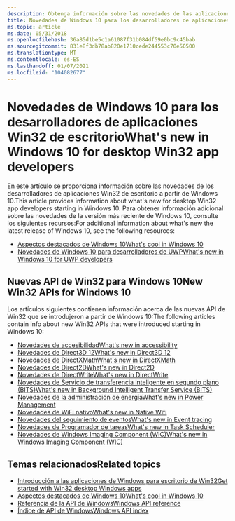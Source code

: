 ```yaml
---
description: Obtenga información sobre las novedades de las aplicaciones de escritorio de Win32 para Windows 10.
title: Novedades de Windows 10 para los desarrolladores de aplicaciones Win32 de escritorio
ms.topic: article
ms.date: 05/31/2018
ms.openlocfilehash: 36a85d1be5c1a61087f31b084df59e0bc9c45bab
ms.sourcegitcommit: 831e8f3db78ab820e1710cede244553c70e50500
ms.translationtype: MT
ms.contentlocale: es-ES
ms.lasthandoff: 01/07/2021
ms.locfileid: "104082677"
---
```

# <a name="whats-new-in-windows-10-for-desktop-win32-app-developers"></a><span data-ttu-id="b6db2-103">Novedades de Windows 10 para los desarrolladores de aplicaciones Win32 de escritorio</span><span class="sxs-lookup"><span data-stu-id="b6db2-103">What's new in Windows 10 for desktop Win32 app developers</span></span>

<span data-ttu-id="b6db2-104">En este artículo se proporciona información sobre las novedades de los desarrolladores de aplicaciones Win32 de escritorio a partir de Windows 10.</span><span class="sxs-lookup"><span data-stu-id="b6db2-104">This article provides information about what's new for desktop Win32 app developers starting in Windows 10.</span></span> <span data-ttu-id="b6db2-105">Para obtener información adicional sobre las novedades de la versión más reciente de Windows 10, consulte los siguientes recursos:</span><span class="sxs-lookup"><span data-stu-id="b6db2-105">For additional information about what's new the latest release of Windows 10, see the following resources:</span></span>  

* [<span data-ttu-id="b6db2-106">Aspectos destacados de Windows 10</span><span class="sxs-lookup"><span data-stu-id="b6db2-106">What's cool in Windows 10</span></span>](https://developer.microsoft.com/windows/windows-10-for-developers)
* [<span data-ttu-id="b6db2-107">Novedades de Windows 10 para desarrolladores de UWP</span><span class="sxs-lookup"><span data-stu-id="b6db2-107">What's new in Windows 10 for UWP developers</span></span>](/windows/uwp/whats-new/windows-10-version-latest)

## <a name="new-win32-apis-for-windows-10"></a><span data-ttu-id="b6db2-108">Nuevas API de Win32 para Windows 10</span><span class="sxs-lookup"><span data-stu-id="b6db2-108">New Win32 APIs for Windows 10</span></span>

<span data-ttu-id="b6db2-109">Los artículos siguientes contienen información acerca de las nuevas API de Win32 que se introdujeron a partir de Windows 10:</span><span class="sxs-lookup"><span data-stu-id="b6db2-109">The following articles contain info about new Win32 APIs that were introduced starting in Windows 10:</span></span>

* [<span data-ttu-id="b6db2-110">Novedades de accesibilidad</span><span class="sxs-lookup"><span data-stu-id="b6db2-110">What's new in accessibility</span></span>](./accessibility/accessibility-whatsnew.md)
* [<span data-ttu-id="b6db2-111">Novedades de Direct3D 12</span><span class="sxs-lookup"><span data-stu-id="b6db2-111">What's new in Direct3D 12</span></span>](direct3d12/new-releases.md)
* [<span data-ttu-id="b6db2-112">Novedades de DirectXMath</span><span class="sxs-lookup"><span data-stu-id="b6db2-112">What's new in DirectXMath</span></span>](dxmath/pg-xnamath-whatsnew.md)
* [<span data-ttu-id="b6db2-113">Novedades de Direct2D</span><span class="sxs-lookup"><span data-stu-id="b6db2-113">What's new in Direct2D</span></span>](Direct2D/what-s-new-in-direct2d-for-windows-8-consumer-preview.md)
* [<span data-ttu-id="b6db2-114">Novedades de DirectWrite</span><span class="sxs-lookup"><span data-stu-id="b6db2-114">What's new in DirectWrite</span></span>](DirectWrite/what-s-new-in-directwrite-for-windows-8-consumer-preview.md)
* [<span data-ttu-id="b6db2-115">Novedades de Servicio de transferencia inteligente en segundo plano (BITS)</span><span class="sxs-lookup"><span data-stu-id="b6db2-115">What's new in Background Intelligent Transfer Service (BITS)</span></span>](Bits/what-s-new.md)
* [<span data-ttu-id="b6db2-116">Novedades de la administración de energía</span><span class="sxs-lookup"><span data-stu-id="b6db2-116">What's new in Power Management</span></span>](Power/what-s-new-in-power-management.md)
* [<span data-ttu-id="b6db2-117">Novedades de WiFi nativo</span><span class="sxs-lookup"><span data-stu-id="b6db2-117">What's new in Native Wifi</span></span>](NativeWiFi/what-s-new-in-native-wifi.md)
* [<span data-ttu-id="b6db2-118">Novedades del seguimiento de eventos</span><span class="sxs-lookup"><span data-stu-id="b6db2-118">What's new in Event tracing</span></span>](ETW/what-s-new-in-event-tracing.md)
* [<span data-ttu-id="b6db2-119">Novedades de Programador de tareas</span><span class="sxs-lookup"><span data-stu-id="b6db2-119">What's new in Task Scheduler</span></span>](TaskSchd/what-s-new-in-task-scheduler.md)
* [<span data-ttu-id="b6db2-120">Novedades de Windows Imaging Component (WIC)</span><span class="sxs-lookup"><span data-stu-id="b6db2-120">What's new in Windows Imaging Component (WIC)</span></span>](wic/what-s-new-in-wic-for-windows-8-1.md)

## <a name="related-topics"></a><span data-ttu-id="b6db2-121">Temas relacionados</span><span class="sxs-lookup"><span data-stu-id="b6db2-121">Related topics</span></span>

* [<span data-ttu-id="b6db2-122">Introducción a las aplicaciones de Windows para escritorio de Win32</span><span class="sxs-lookup"><span data-stu-id="b6db2-122">Get started with Win32 desktop Windows apps</span></span>](desktop-programming.md)
* [<span data-ttu-id="b6db2-123">Aspectos destacados de Windows 10</span><span class="sxs-lookup"><span data-stu-id="b6db2-123">What's cool in Windows 10</span></span>](https://developer.microsoft.com/windows/windows-10-for-developers)
* [<span data-ttu-id="b6db2-124">Referencia de la API de Windows</span><span class="sxs-lookup"><span data-stu-id="b6db2-124">Windows API reference</span></span>](/windows/desktop/api/)
* [<span data-ttu-id="b6db2-125">Índice de API de Windows</span><span class="sxs-lookup"><span data-stu-id="b6db2-125">Windows API index</span></span>](/windows/desktop/apiindex/api-index-portal)
